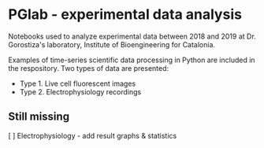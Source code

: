 # PGlab - experimental data analysis

Notebooks used to analyze experimental data between 2018 and 2019 at Dr. Gorostiza's laboratory, Institute of Bioengineering for Catalonia.

Examples of time-series scientific data processing in Python are included in the respository. Two types of data are presented:

  * Type 1. Live cell fluorescent images <br>
  * Type 2. Electrophysiology recordings



## Still missing

 [ ] Electrophysiology - add result graphs & statistics
